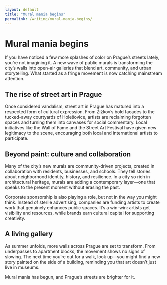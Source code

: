 ```yaml
---
layout: default
title: "Mural mania begins"
permalink: /writing/mural-mania-begins/
---
```


# Mural mania begins

If you have noticed a few more splashes of color on Prague’s streets lately, you’re not imagining it. A new wave of public murals is transforming the city’s walls into open-air galleries that blend art, community, and urban storytelling. What started as a fringe movement is now catching mainstream attention.

## The rise of street art in Prague

Once considered vandalism, street art in Prague has matured into a respected form of cultural expression. From Žižkov’s bold facades to the tucked-away courtyards of Holešovice, artists are reclaiming forgotten spaces and turning them into canvases for social commentary. Local initiatives like the Wall of Fame and the Street Art Festival have given new legitimacy to the scene, encouraging both local and international artists to participate.

## Beyond paint: culture and collaboration

Many of the city’s new murals are community-driven projects, created in collaboration with residents, businesses, and schools. They tell stories about neighborhood identity, history, and resilience. In a city so rich in architectural heritage, murals are adding a contemporary layer—one that speaks to the present moment without erasing the past.

Corporate sponsorship is also playing a role, but not in the way you might think. Instead of sterile advertising, companies are funding artists to create work that genuinely enhances public spaces. It’s a win-win: artists get visibility and resources, while brands earn cultural capital for supporting creativity.

## A living gallery

As summer unfolds, more walls across Prague are set to transform. From underpasses to apartment blocks, the movement shows no signs of slowing. The next time you’re out for a walk, look up—you might find a new story painted on the side of a building, reminding you that art doesn’t just live in museums.

Mural mania has begun, and Prague’s streets are brighter for it.
